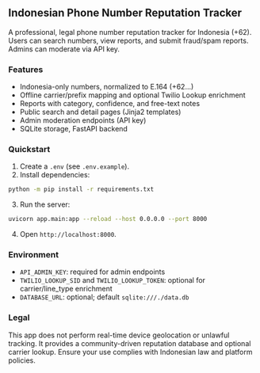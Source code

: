 ## Indonesian Phone Number Reputation Tracker

A professional, legal phone number reputation tracker for Indonesia (+62). Users can search numbers, view reports, and submit fraud/spam reports. Admins can moderate via API key.

### Features
- Indonesia-only numbers, normalized to E.164 (+62...)
- Offline carrier/prefix mapping and optional Twilio Lookup enrichment
- Reports with category, confidence, and free-text notes
- Public search and detail pages (Jinja2 templates)
- Admin moderation endpoints (API key)
- SQLite storage, FastAPI backend

### Quickstart

1. Create a `.env` (see `.env.example`).
2. Install dependencies:
```bash
python -m pip install -r requirements.txt
```
3. Run the server:
```bash
uvicorn app.main:app --reload --host 0.0.0.0 --port 8000
```
4. Open `http://localhost:8000`.

### Environment
- `API_ADMIN_KEY`: required for admin endpoints
- `TWILIO_LOOKUP_SID` and `TWILIO_LOOKUP_TOKEN`: optional for carrier/line_type enrichment
- `DATABASE_URL`: optional; default `sqlite:///./data.db`

### Legal
This app does not perform real-time device geolocation or unlawful tracking. It provides a community-driven reputation database and optional carrier lookup. Ensure your use complies with Indonesian law and platform policies.